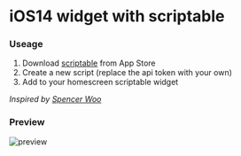# iOS14 widget with scriptable

### Useage
1. Download [scriptable](https://scriptable.app/) from App Store
2. Create a new script (replace the api token with your own)
3. Add to your homescreen scriptable widget

*Inspired by [Spencer Woo](https://gist.github.com/spencerwooo/7955aefc4ffa5bc8ae7c83d85d05e7a4)*

### Preview
![preview](https://ww1.sinaimg.cn/large/883f4200ly1gj2qdyl8v8j20v90odjup.jpg)
